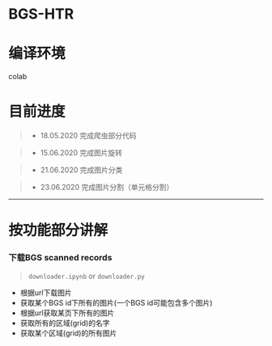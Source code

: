 # BGS-HTR


# 编译环境
colab

# 目前进度

>+ 18.05.2020 完成爬虫部分代码

>+ 15.06.2020 完成图片旋转

>+ 21.06.2020 完成图片分类

>+ 23.06.2020 完成图片分割（单元格分割）
***

# 按功能部分讲解

### 下载BGS scanned records
> `downloader.ipynb` or `downloader.py`
* 根据url下载图片
* 获取某个BGS id下所有的图片(一个BGS id可能包含多个图片)
* 根据url获取某页下所有的图片
* 获取所有的区域(grid)的名字
* 获取某个区域(grid)的所有图片
